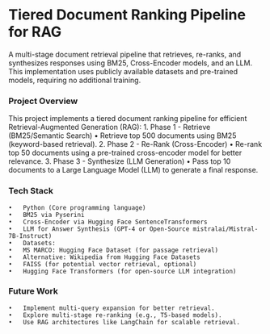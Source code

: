 # Tiered Document Ranking Pipeline for RAG

A multi-stage document retrieval pipeline that retrieves, re-ranks, and synthesizes responses using BM25, Cross-Encoder models, and an LLM. This implementation uses publicly available datasets and pre-trained models, requiring no additional training.

### Project Overview

This project implements a tiered document ranking pipeline for efficient Retrieval-Augmented Generation (RAG):
	1.	Phase 1 - Retrieve (BM25/Semantic Search)
	•	Retrieve top 500 documents using BM25 (keyword-based retrieval).
	2.	Phase 2 - Re-Rank (Cross-Encoder)
	•	Re-rank top 50 documents using a pre-trained cross-encoder model for better relevance.
	3.	Phase 3 - Synthesize (LLM Generation)
	•	Pass top 10 documents to a Large Language Model (LLM) to generate a final response.

### Tech Stack
	•	Python (Core programming language)
	•	BM25 via Pyserini
	•	Cross-Encoder via Hugging Face SentenceTransformers
	•	LLM for Answer Synthesis (GPT-4 or Open-Source mistralai/Mistral-7B-Instruct)
	•	Datasets:
	•	MS MARCO: Hugging Face Dataset (for passage retrieval)
	•	Alternative: Wikipedia from Hugging Face Datasets
	•	FAISS (for potential vector retrieval, optional)
	•	Hugging Face Transformers (for open-source LLM integration)
### Future Work
	•	Implement multi-query expansion for better retrieval.
	•	Explore multi-stage re-ranking (e.g., T5-based models).
	•	Use RAG architectures like LangChain for scalable retrieval.
